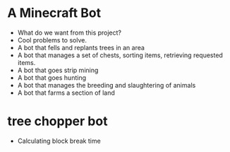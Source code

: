 # A Minecraft Bot

* What do we want from this project?
* Cool problems to solve.
* A bot that fells and replants trees in an area
* A bot that manages a set of chests, sorting items, retrieving requested items.
* A bot that goes strip mining
* A bot that goes hunting
* A bot that manages the breeding and slaughtering of animals
* A bot that farms a section of land

# tree chopper bot
* Calculating block break time
